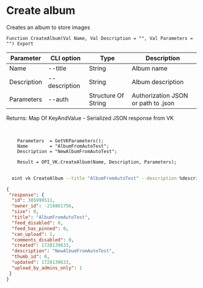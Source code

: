 ﻿---
sidebar_position: 5
---

# Create album
 Creates an album to store images



`Function CreateAlbum(Val Name, Val Description = "", Val Parameters = "") Export`

  | Parameter | CLI option | Type | Description |
  |-|-|-|-|
  | Name | --title | String | Album name |
  | Description | --description | String | Album description |
  | Parameters | --auth | Structure Of String | Authorization JSON or path to .json |

  
  Returns:  Map Of KeyAndValue - Serialized JSON response from VK

<br/>




```bsl title="Code example"
    Parameters  = GetVKParameters();
    Name        = "AlbumFromAutoTest";
    Description = "NewAlbumFromAutoTest";

    Result = OPI_VK.CreateAlbum(Name, Description, Parameters);
```



```sh title="CLI command example"
    
  oint vk CreateAlbum --title "AlbumFromAutoTest" --description %description% --auth "GetVKParameters()"

```

```json title="Result"
{
 "response": {
  "id": 305999511,
  "owner_id": -218861756,
  "size": 0,
  "title": "AlbumFromAutoTest",
  "feed_disabled": 0,
  "feed_has_pinned": 0,
  "can_upload": 1,
  "comments_disabled": 0,
  "created": 1728139633,
  "description": "NewAlbumFromAutoTest",
  "thumb_id": 0,
  "updated": 1728139633,
  "upload_by_admins_only": 1
 }
}
```
